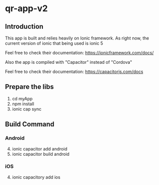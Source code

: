 # qr-app-v2
## Introduction
This app is built and relies heavily on Ionic framework. As right now, the current version of ionic that being used is ionic 5

Feel free to check their documentation:
https://ionicframework.com/docs/

Also the app is compiled with "Capacitor" instead of "Cordova"

Feel free to check their documentation:
https://capacitorjs.com/docs

## Prepare the libs
1. cd myApp
2. npm install
3. ionic cap sync

## Build Command
### Android
4. ionic capacitor add android
5. ionic capacitor build android

### iOS
4. ionic capacitory add ios